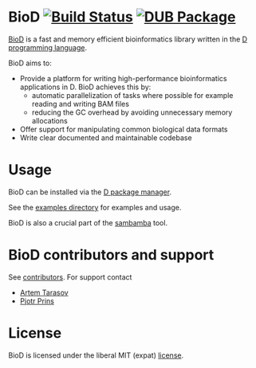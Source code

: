 # BioD [![Build Status](https://travis-ci.org/biod/BioD.svg?branch=master)](https://travis-ci.org/biod/BioD) [![DUB Package](https://img.shields.io/badge/dub-v0.1.0-red.svg)](https://code.dlang.org/packages/biod)

[BioD](https://github.com/biod/BioD) is a fast and memory efficient bioinformatics library written in the [D programming language](http://dlang.org).

BioD aims to:

* Provide a platform for writing high-performance bioinformatics applications in D. BioD achieves this by:
  - automatic parallelization of tasks where possible for example reading and writing BAM files
  - reducing the GC overhead by avoiding unnecessary memory allocations
* Offer support for manipulating common biological data formats
* Write clear documented and maintainable codebase

# Usage

BioD can be installed via the [D package manager](https://code.dlang.org/packages/biod).

See the [examples directory](https://github.com/biod/BioD/tree/master/examples)
for examples and usage.

BioD is also a crucial part of the [sambamba](https://github.com/biod/sambamba) tool.

# BioD contributors and support

See [contributors](https://github.com/biod/BioD/graphs/contributors). For support
contact

* [Artem Tarasov](https://github.com/lomereiter)
* [Pjotr Prins](https://github.com/pjotrp)


# License

BioD is licensed under the liberal MIT (expat) [license](./LICENSE).

